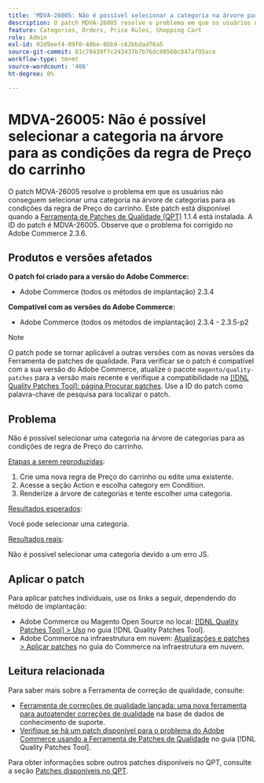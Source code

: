 ```yaml
---
title: 'MDVA-26005: Não é possível selecionar a categoria na árvore para as condições da regra de Preço do carrinho'
description: O patch MDVA-26005 resolve o problema em que os usuários não conseguem selecionar uma categoria na árvore de categorias para as condições da regra de Preço do carrinho. Este patch está disponível quando a [Ferramenta de correções de qualidade (QPT)](https://experienceleague.adobe.com/en/docs/commerce-knowledge-base/kb/announcements/commerce-announcements/magento-quality-patches-released-new-tool-to-self-serve-quality-patches) 1.1.4 está instalada. A ID do patch é MDVA-26005. Observe que o problema foi corrigido no Adobe Commerce 2.3.6.
feature: Categories, Orders, Price Rules, Shopping Cart
role: Admin
exl-id: 02d9eef4-89f0-48be-8bb9-c62bbdad76a5
source-git-commit: 81c78439f7c243437b7b76dc80560c847af95ace
workflow-type: tm+mt
source-wordcount: '408'
ht-degree: 0%

---
```


# MDVA-26005: Não é possível selecionar a categoria na árvore para as condições da regra de Preço do carrinho

O patch MDVA-26005 resolve o problema em que os usuários não conseguem selecionar uma categoria na árvore de categorias para as condições da regra de Preço do carrinho. Este patch está disponível quando a [Ferramenta de Patches de Qualidade (QPT)](https://experienceleague.adobe.com/en/docs/commerce-knowledge-base/kb/announcements/commerce-announcements/magento-quality-patches-released-new-tool-to-self-serve-quality-patches) 1.1.4 está instalada. A ID do patch é MDVA-26005. Observe que o problema foi corrigido no Adobe Commerce 2.3.6.

## Produtos e versões afetados

**O patch foi criado para a versão do Adobe Commerce:**

* Adobe Commerce (todos os métodos de implantação) 2.3.4

**Compatível com as versões do Adobe Commerce:**

* Adobe Commerce (todos os métodos de implantação) 2.3.4 - 2.3.5-p2

>[!NOTE]
>
>O patch pode se tornar aplicável a outras versões com as novas versões da Ferramenta de patches de qualidade. Para verificar se o patch é compatível com a sua versão do Adobe Commerce, atualize o pacote `magento/quality-patches` para a versão mais recente e verifique a compatibilidade na [[!DNL Quality Patches Tool]: página Procurar patches](https://experienceleague.adobe.com/en/docs/commerce-knowledge-base/kb/announcements/commerce-announcements/magento-quality-patches-released-new-tool-to-self-serve-quality-patches). Use a ID do patch como palavra-chave de pesquisa para localizar o patch.

## Problema

Não é possível selecionar uma categoria na árvore de categorias para as condições de regra de Preço do carrinho.

<u>Etapas a serem reproduzidas</u>:

1. Crie uma nova regra de Preço do carrinho ou edite uma existente.
1. Acesse a seção Action e escolha category em Condition.
1. Renderize a árvore de categorias e tente escolher uma categoria.

<u>Resultados esperados</u>:

Você pode selecionar uma categoria.

<u>Resultados reais</u>:

Não é possível selecionar uma categoria devido a um erro JS.

## Aplicar o patch

Para aplicar patches individuais, use os links a seguir, dependendo do método de implantação:

* Adobe Commerce ou Magento Open Source no local: [[!DNL Quality Patches Tool] > Uso](/help/tools/quality-patches-tool/usage.md) no guia [!DNL Quality Patches Tool].
* Adobe Commerce na infraestrutura em nuvem: [Atualizações e patches > Aplicar patches](https://experienceleague.adobe.com/docs/commerce-cloud-service/user-guide/develop/upgrade/apply-patches.html) no guia do Commerce na infraestrutura em nuvem.

## Leitura relacionada

Para saber mais sobre a Ferramenta de correção de qualidade, consulte:

* [Ferramenta de correções de qualidade lançada: uma nova ferramenta para autoatender correções de qualidade](https://experienceleague.adobe.com/en/docs/commerce-knowledge-base/kb/announcements/commerce-announcements/magento-quality-patches-released-new-tool-to-self-serve-quality-patches) na base de dados de conhecimento de suporte.
* [Verifique se há um patch disponível para o problema do Adobe Commerce usando a Ferramenta de Patches de Qualidade](/help/tools/quality-patches-tool/patches-available-in-qpt/check-patch-for-magento-issue-with-magento-quality-patches.md) no guia [!DNL Quality Patches Tool].

Para obter informações sobre outros patches disponíveis no QPT, consulte a seção [Patches disponíveis no QPT](https://support.magento.com/hc/en-us/sections/360010506631-Patches-available-in-MQP-tool-).
